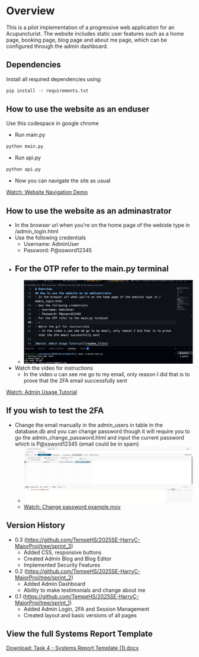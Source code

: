 # Overview

This is a pilot implementation of a progressive web application for an Acupuncturist. The website includes static user features such as a home page, booking page, blog page and about me page, which can be configured through the admin dashboard.

## Dependencies

Install all required dependencies using:

```bash
pip install -r requirements.txt
```

## How to use the website as an enduser

Use this codespace in google chrome

- Run main.py

```bash
python main.py
```

- Run api.py

```bash
python api.py
```

- Now you can navigate the site as usual

[Watch: Website Navigation Demo](readme_files/vid%20of%20le%20acupuncture.mp4)

## How to use the website as an adminastrator

- In the browser url when you're on the home page of the webiste type in /admin_login.html
- Use the following credentials
  - Username: AdminUser
  - Password: P@ssword12345
- ## For the OTP refer to the main.py terminal
  - ![OTP Code Example](readme_files/otp_code.png)
- Watch the video for instructions
  - In the video u can see me go to my email, only reason I did that is to prove that the 2FA email successfully sent

[Watch: Admin Usage Tutorial](readme_files/instructional%20admin%20usage%20website%20tut.mp4)

## If you wish to test the 2FA

- Change the email manually in the admin_users in table in the database.db and you can change password though it will require you to go the admin_change_password.html and input the current password which is P@ssword12345 (email could be in spam)
  - ![Changing Email](readme_files/changing_email_db.png)
  - [Watch: Change password example.mov](readme_files/Change%20password%20example.mov)

## Version History

- 0.3 (https://github.com/TempeHS/2025SE-HarryC-MajorProj/tree/sprint_3)
  - Added CSS, responsive buttons
  - Created Admin Blog and Blog Editor
  - Implemented Security Features
- 0.2 (https://github.com/TempeHS/2025SE-HarryC-MajorProj/tree/sprint_2)
  - Added Admin Dashboard
  - Ability to make testimonials and change about me
- 0.1 (https://github.com/TempeHS/2025SE-HarryC-MajorProj/tree/sprint_1)
  - Added Admin Login, 2FA and Session Management
  - Created layout and basic versions of all pages

## View the full Systems Report Template

[Download: Task 4 - Systems Report Template (1).docx](<readme_files/Task%204%20-%20Systems%20Report%20Template%20(1).docx>)
